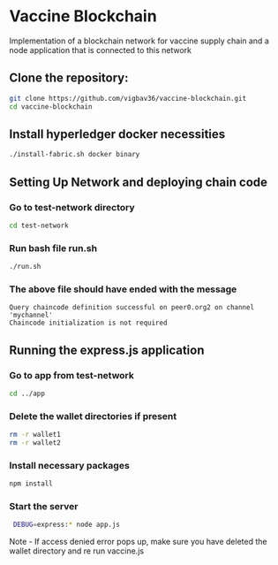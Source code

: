 # Vaccine Blockchain

Implementation of a blockchain network for vaccine supply chain and a node application that is connected to this network

## Clone the repository:

  ```bash
  git clone https://github.com/vigbav36/vaccine-blockchain.git
  cd vaccine-blockchain
  ```

## Install hyperledger docker necessities
  ```bash
  ./install-fabric.sh docker binary
  ```
## Setting Up Network and deploying chain code

### Go to test-network directory 

  ```bash
  cd test-network
  ```

### Run bash file run.sh

  ```bash
  ./run.sh
  ```

### The above file should have ended with the message 

 ```text
 Query chaincode definition successful on peer0.org2 on channel 'mychannel'
 Chaincode initialization is not required
 ```

## Running the express.js application

### Go to app from test-network

  ```bash
  cd ../app
  ```

### Delete the wallet directories if present 

```bash
rm -r wallet1
rm -r wallet2
```
### Install necessary packages

  ```bash
  npm install
  ```

### Start the server
 ```bash
  DEBUG=express:* node app.js
 ```


Note - If access denied error pops up, make sure you have deleted the wallet directory and re run vaccine.js
